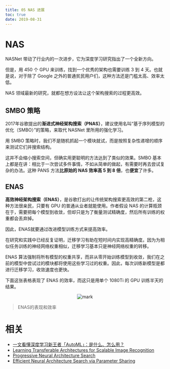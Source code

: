```yaml
---
title: 05 NAS 进展
toc: true
date: 2019-08-31
---
```


# NAS

NASNet 带动了行业内的一次进步，它为深度学习研究指出了一个全新方向。

但是，用 450 个 GPU 来训练，找到一个优秀的架构也需要训练 3 到 4 天。也就是说，对于除了 Google 之外的普通贫民用户们，这种方法还是门槛太高、效率太低。

NAS 领域最新的研究，就都在想方设法让这个架构搜索的过程更高效。

## SMBO 策略

2017年谷歌提出的**渐进式神经架构搜索（PNAS）**，建议使用名叫“基于序列模型的优化（SMBO）”的策略，来取代 NASNet 里所用的强化学习。


用 SMBO 策略时，我们不是随机抓起一个模块就试，而是按照复杂性递增的顺序来测试它们并搜索结构。

这并不会缩小搜索空间，但确实用更聪明的方法达到了类似的效果。SMBO 基本上都是在讲：相比于一次尝试多件事情，不如从简单的做起，有需要时再去尝试复杂的办法。这种 PANS 方法**比原始的 NAS 效率高 5 到 8 倍**，也**便宜**了许多。

## ENAS

**高效神经架构搜索（ENAS）**，是谷歌打出的让传统架构搜索更高效的第二枪，这种方法很亲民，只要有 GPU 的普通从业者就能使用。作者假设 NAS 的计算瓶颈在于，需要把每个模型到收敛，但却只是为了衡量测试精确度，然后所有训练的权重都会丢弃掉。

因此，ENAS就要通过改进模型训练方式来提高效率。

在研究和实践中已经反复证明，迁移学习有助在短时间内实现高精确度。因为为相似任务训练的神经网络权重相似，迁移学习基本只是神经网络权重的转移。

ENAS 算法强制将所有模型的权重共享，而非从零开始训练模型到收敛，我们在之前的模型中尝试过的模块都将使用这些学习过的权重。因此，每次训练新模型是都进行迁移学习，收敛速度也更快。

下面这张表格表现了 ENAS 的效率，而这只是用单个 1080Ti 的 GPU 训练半天的结果。

<center>

![mark](http://images.iterate.site/blog/image/20190829/YzFqReXiXL62.png?imageslim)

</center>

> ENAS的表现和效率



# 相关

- [一文看懂深度学习新王者「AutoML」：是什么、怎么用？](https://zhuanlan.zhihu.com/p/42924585)
- [Learning Transferable Architectures for Scalable Image Recognition](https://link.zhihu.com/?target=https%3A//arxiv.org/pdf/1707.07012.pdf)
- [Progressive Neural Architecture Search](https://link.zhihu.com/?target=https%3A//arxiv.org/pdf/1712.00559.pdf)
- [Efficient Neural Architecture Search via Parameter Sharing](https://arxiv.org/pdf/1802.03268.pdf)
